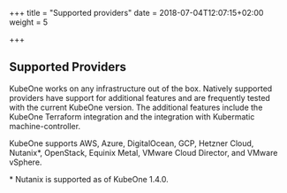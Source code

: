 +++
title = "Supported providers"
date = 2018-07-04T12:07:15+02:00
weight = 5

+++

## Supported Providers

KubeOne works on any infrastructure out of the box. Natively supported
providers have support for additional features and are frequently tested with
the current KubeOne version. The additional features include the KubeOne
Terraform integration and the integration with Kubermatic machine-controller.

KubeOne supports AWS, Azure, DigitalOcean, GCP, Hetzner Cloud, Nutanix\*,
OpenStack, Equinix Metal, VMware Cloud Director, and VMware vSphere.

\* Nutanix is supported as of KubeOne 1.4.0.
